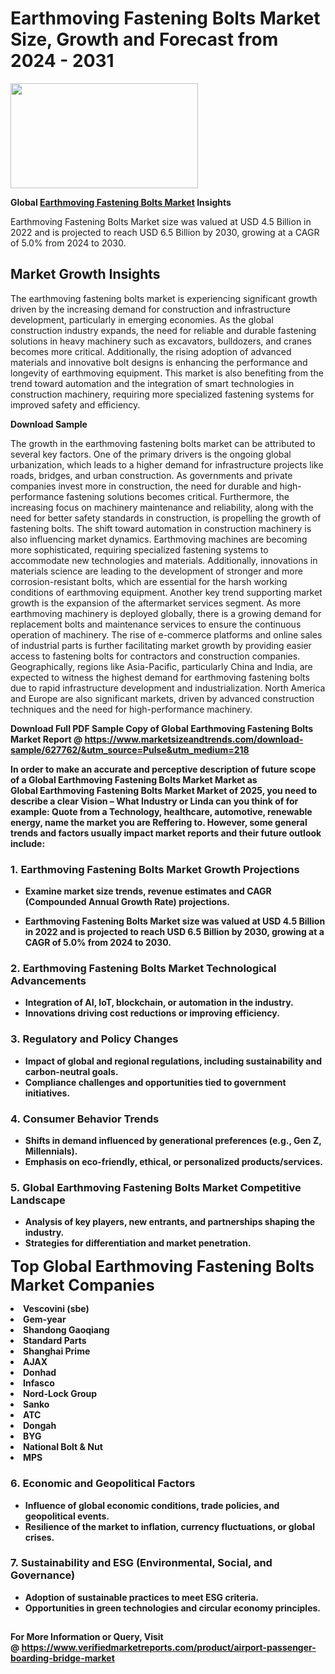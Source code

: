 <H1>Earthmoving Fastening Bolts Market Size, Growth and Forecast from 2024 - 2031</H1><img class="aligncenter size-medium wp-image-584254" src="https://thirdeyenews.in/wp-content/uploads/2024/09/Global-Market-Research-300x168.jpeg" alt="" width="300" height="168" /><p><strong>Global&nbsp;<a href="https://www.marketsizeandtrends.com/download-sample/627762/&amp;utm_source=Pulse&amp;utm_medium=218">Earthmoving Fastening Bolts Market</a> Insights</strong></p><p>Earthmoving Fastening Bolts Market size was valued at USD 4.5 Billion in 2022 and is projected to reach USD 6.5 Billion by 2030, growing at a CAGR of 5.0% from 2024 to 2030.</p><p><h2>Market Growth Insights</h2> <p>The earthmoving fastening bolts market is experiencing significant growth driven by the increasing demand for construction and infrastructure development, particularly in emerging economies. As the global construction industry expands, the need for reliable and durable fastening solutions in heavy machinery such as excavators, bulldozers, and cranes becomes more critical. Additionally, the rising adoption of advanced materials and innovative bolt designs is enhancing the performance and longevity of earthmoving equipment. This market is also benefiting from the trend toward automation and the integration of smart technologies in construction machinery, requiring more specialized fastening systems for improved safety and efficiency.</p> <p><strong>Download Sample</strong></p> <p>The growth in the earthmoving fastening bolts market can be attributed to several key factors. One of the primary drivers is the ongoing global urbanization, which leads to a higher demand for infrastructure projects like roads, bridges, and urban construction. As governments and private companies invest more in construction, the need for durable and high-performance fastening solutions becomes critical. Furthermore, the increasing focus on machinery maintenance and reliability, along with the need for better safety standards in construction, is propelling the growth of fastening bolts. The shift toward automation in construction machinery is also influencing market dynamics. Earthmoving machines are becoming more sophisticated, requiring specialized fastening systems to accommodate new technologies and materials. Additionally, innovations in materials science are leading to the development of stronger and more corrosion-resistant bolts, which are essential for the harsh working conditions of earthmoving equipment. Another key trend supporting market growth is the expansion of the aftermarket services segment. As more earthmoving machinery is deployed globally, there is a growing demand for replacement bolts and maintenance services to ensure the continuous operation of machinery. The rise of e-commerce platforms and online sales of industrial parts is further facilitating market growth by providing easier access to fastening bolts for contractors and construction companies. Geographically, regions like Asia-Pacific, particularly China and India, are expected to witness the highest demand for earthmoving fastening bolts due to rapid infrastructure development and industrialization. North America and Europe are also significant markets, driven by advanced construction techniques and the need for high-performance machinery. <p><strong></p><p><span class=""><strong>Download Full PDF Sample Copy of Global Earthmoving Fastening Bolts Market Report</strong> @ <a href="https://www.marketsizeandtrends.com/download-sample/627762/&amp;utm_source=Pulse&amp;utm_medium=218" target="_blank">https://www.marketsizeandtrends.com/download-sample/627762/&amp;utm_source=Pulse&amp;utm_medium=218</a></span></p><p>In order to make an accurate and perceptive description of future scope of a Global&nbsp;Earthmoving Fastening Bolts Market Market as Global&nbsp;Earthmoving Fastening Bolts Market Market of 2025, you need to describe a clear Vision &ndash; What Industry or Linda can you think of for example: Quote from a Technology, healthcare, automotive, renewable energy, name the market you are Reffering to. However, some general trends and factors usually impact market reports and their future outlook include:</p><h3>1.&nbsp;<strong>Earthmoving Fastening Bolts Market Growth Projections</strong></h3><ul><li>Examine market size trends, revenue estimates and CAGR (Compounded Annual Growth Rate) projections.</li><li><p>Earthmoving Fastening Bolts Market size was valued at USD 4.5 Billion in 2022 and is projected to reach USD 6.5 Billion by 2030, growing at a CAGR of 5.0% from 2024 to 2030.</p></li></ul><h3>2.&nbsp;<strong>Earthmoving Fastening Bolts Market Technological Advancements</strong></h3><ul><li>Integration of AI, IoT, blockchain, or automation in the industry.</li><li>Innovations driving cost reductions or improving efficiency.</li></ul><h3>3.&nbsp;<strong>Regulatory and Policy Changes</strong></h3><ul><li>Impact of global and regional regulations, including sustainability and carbon-neutral goals.</li><li>Compliance challenges and opportunities tied to government initiatives.</li></ul><h3>4.&nbsp;<strong>Consumer Behavior Trends</strong></h3><ul><li>Shifts in demand influenced by generational preferences (e.g., Gen Z, Millennials).</li><li>Emphasis on eco-friendly, ethical, or personalized products/services.</li></ul><h3>5.&nbsp;<strong>Global Earthmoving Fastening Bolts Market Competitive Landscape</strong></h3><ul><li>Analysis of key players, new entrants, and partnerships shaping the industry.</li><li>Strategies for differentiation and market penetration.</li></ul><p data-pm-slice="1 1 []"><span style="color: inherit; font-family: inherit; font-size: 25px;">Top Global Earthmoving Fastening Bolts Market Companies</span></p><div class="" data-test-id=""><p><li>Vescovini (sbe)</li><li> Gem-year</li><li> Shandong Gaoqiang</li><li> Standard Parts</li><li> Shanghai Prime</li><li> AJAX</li><li> Donhad</li><li> Infasco</li><li> Nord-Lock Group</li><li> Sanko</li><li> ATC</li><li> Dongah</li><li> BYG</li><li> National Bolt & Nut</li><li> MPS</li></p></div><h3>6.&nbsp;<strong>Economic and Geopolitical Factors</strong></h3><ul><li>Influence of global economic conditions, trade policies, and geopolitical events.</li><li>Resilience of the market to inflation, currency fluctuations, or global crises.</li></ul><h3>7.&nbsp;<strong>Sustainability and ESG (Environmental, Social, and Governance)</strong></h3><ul><li>Adoption of sustainable practices to meet ESG criteria.</li><li>Opportunities in green technologies and circular economy principles.</li></ul><h2><strong style="font-size: 14px;">For More Information or Query, Visit @&nbsp;</strong><a style="background-color: #ffffff; font-size: 14px;" href="https://www.marketsizeandtrends.com/report/earthmoving-fastening-bolts-market/" target="_blank">https://www.verifiedmarketreports.com/product/airport-passenger-boarding-bridge-market</a></h2>
